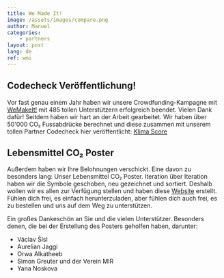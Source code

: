 ```yaml
---
title: We Made It!
image: /assets/images/compare.png
author: Manuel
categories: 
    - partners
layout: post
lang: de
ref: wmi
---
```



## Codecheck Veröffentlichung!

Vor fast genau einem Jahr haben wir unsere Crowdfunding-Kampagne mit [WeMakeIt!](https://wemakeit.com/projects/co-score-of-all-foods/show/backers?locale=en) mit 485 tollen Unterstützern erfolgreich beendet. Vielen Dank dafür! Seitdem haben wir hart an der Arbeit gearbeitet. Wir haben über 50'000 CO₂ Fussabdrücke berechnet und diese zusammen mit unserem tollen Partner Codecheck hier veröffentlicht: [Klima Score](https://codecheck-app.com/rating/climatescore/)


## Lebensmittel CO₂ Poster

Außerdem haben wir Ihre Belohnungen verschickt. Eine davon zu besonders lang: Unser Lebensmittel CO₂ Poster. Iteration über Iteration haben wir die Symbole geschoben, neu gezeichnet und sortiert. Deshalb wollen wir es allen zur Verfügung stellen und haben diese [Website](https://ayce.earth) erstellt. Fühlen dich frei, es einfach herunterzuladen, aber fühlen dich  auch frei, es zu bestellen und uns auf dem Weg zu unterstützen.

Ein großes Dankeschön an Sie und die vielen Unterstützer. Besonders denen, die bei der Erstellung des Posters geholfen haben, darunter:

- Václav Šísl
- Aurelian Jaggi
- Orwa Alkatheeb
- Simon Greuter und der Verein MIR
- Yana Noskova 